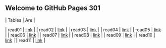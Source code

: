 ## Welcome to GitHub Pages 301

|  Tables   |      Are      |

|  read01  | [link](https://mohammadaqel.github.io/Read-Nouts301/read01) |
|  read02  | [link](https://mohammadaqel.github.io/Read-Nouts301/read02) |
|  read03  | [link](https://mohammadaqel.github.io/Read-Nouts301/read03) |
|  read04  | [link](https://mohammadaqel.github.io/Read-Nouts301/read04) |
|  read05  | [link](https://mohammadaqel.github.io/Read-Nouts301/read05) |
|  read06  | [link](https://mohammadaqel.github.io/Read-Nouts301/read06) |
|  read07  | [link](https://mohammadaqel.github.io/Read-Nouts301/read07) |
|  read08  | [link](https://mohammadaqel.github.io/Read-Nouts301/read08) |
|  read09  | [link](https://mohammadaqel.github.io/Read-Nouts301/read09) |
|  read10  | [link](https://mohammadaqel.github.io/Read-Nouts301/read10) |
|  read11  | [link](https://mohammadaqel.github.io/Read-Nouts301/read11) |